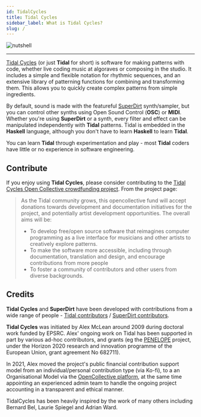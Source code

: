 ```yaml
---
id: TidalCycles
title: Tidal Cycles
sidebar_label: What is Tidal Cycles?
slug: /
---
```


![nutshell](tidalnutshell.png)

----

[Tidal Cycles](https://github.com/tidalcycles/Tidal) (or just **Tidal** for short) is software for making patterns with code, whether live coding music at algoraves or composing in the studio. It includes a simple and flexible notation
for rhythmic sequences, and an extensive library of patterning functions for combining and transforming them. This allows you to quickly create complex patterns from simple ingredients.

By default, sound is made with the featureful [SuperDirt](https://github.com/musikinformatik/SuperDirt)
synth/sampler, but you can control other synths using Open Sound
Control (**OSC**) or **MIDI**. Whether you're using **SuperDirt** or a synth, every
filter and effect can be manipulated independently with **Tidal**
patterns. Tidal is embedded in the **Haskell** language, although you don't have to learn **Haskell** to learn **Tidal**.

You can learn **Tidal** through experimentation and play - most **Tidal**
coders have little or no experience in software engineering.

## Contribute

If you enjoy using **Tidal Cycles**, please consider contributing to the [Tidal Cycles Open Collective crowdfunding project](https://opencollective.com/tidalcycles). From the project page:

> As the Tidal community grows, this opencollective fund will accept donations towards development and documentation initiatives for the project, and potentially artist development opportunities. The overall aims will be:
>
> - To develop free/open source software that reimagines computer programming as a live interface for musicians and other artists to creatively explore patterns.
> - To make the software more accessible, including through documentation, translation and design, and encourage contributions from more people
> - To foster a community of contributors and other users from diverse backgrounds.

## Credits

**Tidal Cycles** and **SuperDirt** have been developed with contributions from a wide range of people - [Tidal contributors](https://github.com/tidalcycles/Tidal/graphs/contributors) / [SuperDirt contributors](https://github.com/musikinformatik/SuperDirt/graphs/contributors).

**Tidal Cycles** was initiated by Alex McLean around 2009 during doctoral work funded by EPSRC. Alex' ongoing work on Tidal has been supported in part by various ad-hoc contributors, and grants (eg the [PENELOPE](https://penelope.hypotheses.org/) project, under the Horizon 2020 research and innovation programme of the European Union, grant agreement No 682711).

In 2021, Alex moved the project's public financial contribution support model from an individual/personal contribution type (via Ko-fi), to a an Organisational Model via the [OpenCollective platform](https://opencollective.com/tidalcycles), at the same time appointing an experienced admin team to handle the ongoing project accounting in a transparent and ethical manner.

TidalCycles has been heavily inspired by the work of many others including Bernard Bel, Laurie Spiegel and Adrian Ward.
